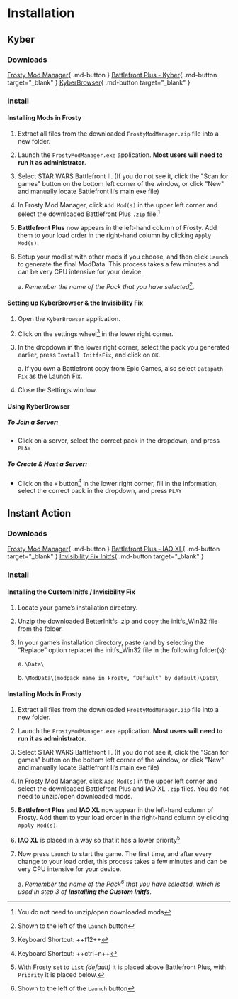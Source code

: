 # Installation

## Kyber

### Downloads

[Frosty Mod Manager](https://github.com/CadeEvs/FrostyToolsuite/releases/latest/download/FrostyModManager.zip){ .md-button }
[Battlefront Plus - Kyber](https://www.nexusmods.com/starwarsbattlefront22017/mods/7592?tab=files){ .md-button target="_blank" }
[KyberBrowser](https://github.com/Dyvinia/KyberBrowser/releases/latest){ .md-button target="_blank" }

### Install

#### Installing Mods in Frosty

1. Extract all files from the downloaded `FrostyModManager.zip` file into a new folder.

2. Launch the `FrostyModManager.exe` application. **Most users will need to run it as administrator**.

3. Select STAR WARS Battlefront II. 
    (If you do not see it, click the "Scan for games" button on the bottom left corner of the window, or click "New" and manually locate Battlefront II’s main exe file)

4. In Frosty Mod Manager, click `Add Mod(s)` in the upper left corner and select the downloaded Battlefront Plus `.zip` file.[^1]

5. **Battlefront Plus** now appears in the left-hand column of Frosty. Add them to your load order in the right-hand column by clicking `Apply Mod(s)`.

6. Setup your modlist with other mods if you choose, and then click `Launch` to generate the final ModData. This process takes a few minutes and can be very CPU intensive for your device.

    a. *Remember the name of the Pack that you have selected*[^2].

#### Setting up KyberBrowser & the Invisibility Fix

1. Open the `KyberBrowser` application.

2. Click on the settings wheel[^3] in the lower right corner.

3. In the dropdown in the lower right corner, select the pack you generated earlier, press `Install InitfsFix`, and click on `OK`.

    a. If you own a Battlefront copy from Epic Games, also select `Datapath Fix` as the Launch Fix. 

4. Close the Settings window.


#### Using KyberBrowser

##### To Join a Server:

- Click on a server, select the correct pack in the dropdown, and press `PLAY`

##### To Create & Host a Server:

- Click on the `+` button[^4] in the lower right corner, fill in the information, select the correct pack in the dropdown, and press `PLAY`

## Instant Action

### Downloads

[Frosty Mod Manager](https://github.com/CadeEvs/FrostyToolsuite/releases/latest/download/FrostyModManager.zip){ .md-button }
[Battlefront Plus - IAO XL](https://www.nexusmods.com/starwarsbattlefront22017/mods/7592?tab=files){ .md-button target="_blank" }
[Invisibility Fix Initfs](https://www.nexusmods.com/starwarsbattlefront22017/mods/9775){ .md-button target="_blank" }

### Install

#### Installing the Custom Initfs / Invisibility Fix

1. Locate your game’s installation directory.

2. Unzip the downloaded BetterInitfs .zip and copy the initfs_Win32 file from the folder.

3. In your game’s installation directory, paste (and by selecting the “Replace” option replace) the initfs_Win32 file in the following folder(s):

    a. `\Data\`

    b. `\ModData\(modpack name in Frosty, “Default” by default)\Data\`

#### Installing Mods in Frosty

1. Extract all files from the downloaded `FrostyModManager.zip` file into a new folder.

2. Launch the `FrostyModManager.exe` application. **Most users will need to run it as administrator**.

3. Select STAR WARS Battlefront II.
    (If you do not see it, click the "Scan for games" button on the bottom left corner of the window, or click "New" and manually locate Battlefront II’s main exe file)

4. In Frosty Mod Manager, click `Add Mod(s)` in the upper left corner and select the downloaded Battlefront Plus and IAO XL `.zip` files. You do not need to unzip/open downloaded mods.

5. **Battlefront Plus** and **IAO XL** now appear in the left-hand column of Frosty. Add them to your load order in the right-hand column by clicking `Apply Mod(s)`.

6. **IAO XL** is placed in a way so that it has a lower priority[^5]

7. Now press `Launch` to start the game. The first time, and after every change to your load order, this process takes a few minutes and can be very CPU intensive for your device.

    a. *Remember the name of the Pack[^2] that you have selected, which is used in step 3 of* ***Installing the Custom Initfs***.

[^1]: You do not need to unzip/open downloaded mods

[^2]: Shown to the left of the `Launch` button

[^3]: Keyboard Shortcut: ++f12++

[^4]: Keyboard Shortcut: ++ctrl+n++

[^5]: With Frosty set to `List` *(default)* it is placed above Battlefront Plus, with `Priority` it is placed below.
